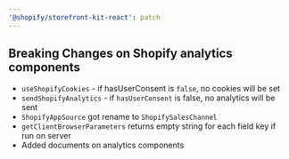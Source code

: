 ```yaml
---
'@shopify/storefront-kit-react': patch
---
```


## Breaking Changes on Shopify analytics components

* `useShopifyCookies` - if hasUserConsent is `false`, no cookies will be set
* `sendShopifyAnalytics` - if `hasUserConsent` is false, no analytics will be sent
* `ShopifyAppSource`  got rename to `ShopifySalesChannel`
* `getClientBrowserParameters` returns empty string for each field key if run on server
* Added documents on analytics components
